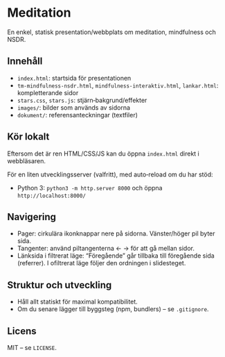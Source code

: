# Meditation

En enkel, statisk presentation/webbplats om meditation, mindfulness och NSDR.

## Innehåll
- `index.html`: startsida för presentationen
- `tm-mindfulness-nsdr.html`, `mindfulness-interaktiv.html`, `lankar.html`: kompletterande sidor
- `stars.css`, `stars.js`: stjärn‑bakgrund/effekter
- `images/`: bilder som används av sidorna
- `dokument/`: referensanteckningar (textfiler)

## Kör lokalt
Eftersom det är ren HTML/CSS/JS kan du öppna `index.html` direkt i webbläsaren.

För en liten utvecklingsserver (valfritt), med auto‑reload om du har stöd:
- Python 3: `python3 -m http.server 8000` och öppna `http://localhost:8000/`

## Navigering
- Pager: cirkulära ikonknappar nere på sidorna. Vänster/höger pil byter sida.
- Tangenter: använd piltangenterna ← → för att gå mellan sidor.
- Länksida i filtrerat läge: “Föregående” går tillbaka till föregående sida (referrer). I ofiltrerat läge följer den ordningen i slidesteget.

## Struktur och utveckling
- Håll allt statiskt för maximal kompatibilitet.
- Om du senare lägger till byggsteg (npm, bundlers) – se `.gitignore`.

## Licens
MIT – se `LICENSE`.
